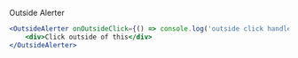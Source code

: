 Outside Alerter

```jsx
<OutsideAlerter onOutsideClick={() => console.log('outside click handler')}>
    <div>Click outside of this</div>
</OutsideAlerter>
```